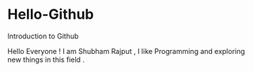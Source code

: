 # Hello-Github
Introduction to Github

Hello Everyone !
I am Shubham Rajput , I like Programming and exploring new things in this field . 

